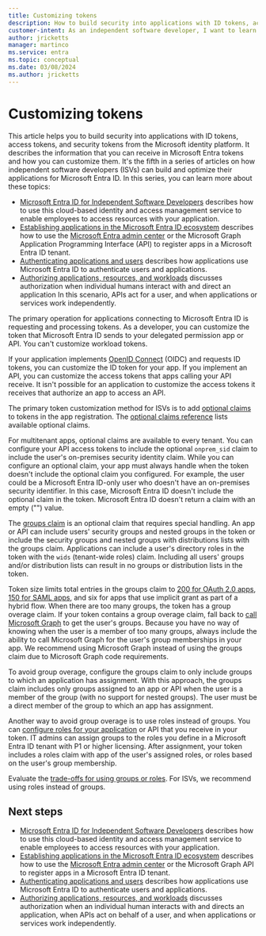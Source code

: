 ```yaml
---
title: Customizing tokens
description: How to build security into applications with ID tokens, access tokens, and security tokens from the Microsoft identity platform.
customer-intent: As an independent software developer, I want to learn how to build secure applications with Microsoft identity platform ID tokens, access tokens, and security tokens.
author: jricketts
manager: martinco
ms.service: entra
ms.topic: conceptual
ms.date: 03/08/2024
ms.author: jricketts
---
```

# Customizing tokens

This article helps you to build security into applications with ID tokens, access tokens, and security tokens from the Microsoft identity platform. It describes the information that you can receive in Microsoft Entra tokens and how you can customize them. It's the fifth in a series of articles on how independent software developers (ISVs) can build and optimize their applications for Microsoft Entra ID. In this series, you can learn more about these topics:

- [Microsoft Entra ID for Independent Software Developers](guide-for-independent-software-developers.md) describes how to use this cloud-based identity and access management service to enable employees to access resources with your application.
- [Establishing applications in the Microsoft Entra ID ecosystem](establishing-applications.md) describes how to use the [Microsoft Entra admin center](https://entra.microsoft.com/) or the Microsoft Graph Application Programming Interface (API) to register apps in a Microsoft Entra ID tenant.
- [Authenticating applications and users](authenticating-applications-and-users.md) describes how applications use Microsoft Entra ID to authenticate users and applications.
- [Authorizing applications, resources, and workloads](authorizing-applications-resources-workloads.md) discusses authorization when individual humans interact with and direct an application In this scenario, APIs act for a user, and when applications or services work independently.

The primary operation for applications connecting to Microsoft Entra ID is requesting and processing tokens. As a developer, you can customize the token that Microsoft Entra ID sends to your delegated permission app or API. You can't customize workload tokens.

If your application implements [OpenID Connect](auth-oidc.md) (OIDC) and requests ID tokens, you can customize the ID token for your app. If you implement an API, you can customize the access tokens that apps calling your API receive. It isn't possible for an application to customize the access tokens it receives that authorize an app to access an API.

The primary token customization method for ISVs is to add [optional claims](~/identity-platform/optional-claims.md) to tokens in the app registration. The [optional claims reference](~/identity-platform/optional-claims-reference.md) lists available optional claims.

For multitenant apps, optional claims are available to every tenant. You can configure your API access tokens to include the optional `onprem_sid` claim to include the user's on-premises security identity claim. While you can configure an optional claim, your app must always handle when the token doesn't include the optional claim you configured. For example, the user could be a Microsoft Entra ID-only user who doesn't have an on-premises security identifier. In this case, Microsoft Entra ID doesn't include the optional claim in the token. Microsoft Entra ID doesn't return a claim with an empty ("") value.

The [groups claim](~/identity-platform/optional-claims.md) is an optional claim that requires special handling. An app or API can include users' security groups and nested groups in the token or include the security groups and nested groups with distributions lists with the groups claim. Applications can include a user's directory roles in the token with the `wids` (tenant-wide roles) claim. Including all users' groups and/or distribution lists can result in no groups or distribution lists in the token.

Token size limits total entries in the groups claim to [200 for OAuth 2.0 apps, 150 for SAML apps](~/identity-platform/id-token-claims-reference.md), and six for apps that use implicit grant as part of a hybrid flow. When there are too many groups, the token has a group overage claim. If your token contains a group overage claim, fall back to [call Microsoft Graph](/graph/api/user-list-transitivememberof?view=graph-rest-1.0&tabs=http&preserve-view=true) to get the user's groups. Because you have no way of knowing when the user is a member of too many groups, always include the ability to call Microsoft Graph for the user's group memberships in your app. We recommend using Microsoft Graph instead of using the groups claim due to Microsoft Graph code requirements.

To avoid group overage, configure the groups claim to only include groups to which an application has assignment. With this approach, the groups claim includes only groups assigned to an app or API when the user is a member of the group (with no support for nested groups). The user must be a direct member of the group to which an app has assignment.

Another way to avoid group overage is to use roles instead of groups. You can [configure roles for your application](~/identity-platform/howto-add-app-roles-in-apps.md) or API that you receive in your token. IT admins can assign groups to the roles you define in a Microsoft Entra ID tenant with P1 or higher licensing. After assignment, your token includes a roles claim with app of the user's assigned roles, or roles based on the user's group membership.

Evaluate the [trade-offs for using groups or roles](~/identity-platform/howto-add-app-roles-in-apps.md). For ISVs, we recommend using roles instead of groups.

## Next steps

- [Microsoft Entra ID for Independent Software Developers](guide-for-independent-software-developers.md) describes how to use this cloud-based identity and access management service to enable employees to access resources with your application.
- [Establishing applications in the Microsoft Entra ID ecosystem](establishing-applications.md) describes how to use the [Microsoft Entra admin center](https://entra.microsoft.com/) or the Microsoft Graph API to register apps in a Microsoft Entra ID tenant.
- [Authenticating applications and users](authenticating-applications-and-users.md) describes how applications use Microsoft Entra ID to authenticate users and applications.
- [Authorizing applications, resources, and workloads](authorizing-applications-resources-workloads.md) discusses authorization when an individual human interacts with and directs an application, when APIs act on behalf of a user, and when applications or services work independently.
